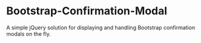 # Bootstrap-Confirmation-Modal
A simple jQuery solution for displaying and handling Bootstrap confirmation modals on the fly.
